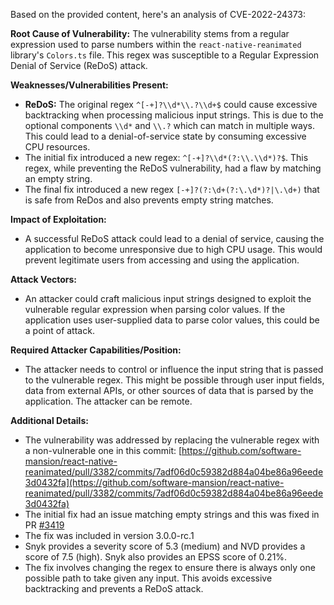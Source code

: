 Based on the provided content, here's an analysis of CVE-2022-24373:

**Root Cause of Vulnerability:**
The vulnerability stems from a regular expression used to parse numbers within the `react-native-reanimated` library's `Colors.ts` file. This regex was susceptible to a Regular Expression Denial of Service (ReDoS) attack.

**Weaknesses/Vulnerabilities Present:**
- **ReDoS:** The original regex `^[-+]?\\d*\\.?\\d+$` could cause excessive backtracking when processing malicious input strings. This is due to the optional components `\\d*` and `\\.?` which can match in multiple ways. This could lead to a denial-of-service state by consuming excessive CPU resources.
- The initial fix introduced a new regex: `^[-+]?\\d*(?:\\.\\d*)?$`. This regex, while preventing the ReDoS vulnerability, had a flaw by matching an empty string.
- The final fix introduced a new regex `[-+]?(?:\d+(?:\.\d*)?|\.\d+)` that is safe from ReDos and also prevents empty string matches.

**Impact of Exploitation:**
- A successful ReDoS attack could lead to a denial of service, causing the application to become unresponsive due to high CPU usage. This would prevent legitimate users from accessing and using the application.

**Attack Vectors:**
- An attacker could craft malicious input strings designed to exploit the vulnerable regular expression when parsing color values. If the application uses user-supplied data to parse color values, this could be a point of attack.

**Required Attacker Capabilities/Position:**
- The attacker needs to control or influence the input string that is passed to the vulnerable regex. This might be possible through user input fields, data from external APIs, or other sources of data that is parsed by the application. The attacker can be remote.

**Additional Details:**

- The vulnerability was addressed by replacing the vulnerable regex with a non-vulnerable one in this commit: [https://github.com/software-mansion/react-native-reanimated/pull/3382/commits/7adf06d0c59382d884a04be86a96eede3d0432fa](https://github.com/software-mansion/react-native-reanimated/pull/3382/commits/7adf06d0c59382d884a04be86a96eede3d0432fa)
- The initial fix had an issue matching empty strings and this was fixed in PR [#3419](https://github.com/software-mansion/react-native-reanimated/pull/3419)
- The fix was included in version 3.0.0-rc.1
- Snyk provides a severity score of 5.3 (medium) and NVD provides a score of 7.5 (high). Snyk also provides an EPSS score of 0.21%.
- The fix involves changing the regex to ensure there is always only one possible path to take given any input. This avoids excessive backtracking and prevents a ReDoS attack.